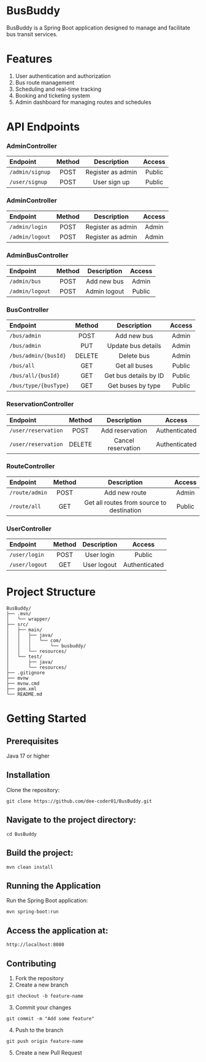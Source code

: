 # BusBuddy

BusBuddy is a Spring Boot application designed to manage and facilitate bus transit services.

# Features

1. User authentication and authorization
2. Bus route management
3. Scheduling and real-time tracking
4. Booking and ticketing system
5. Admin dashboard for managing routes and schedules

# API Endpoints

### AdminController

| Endpoint        | Method |    Description    | Access |
| :-------------- | :----: | :---------------: | :----: |
| `/admin/signup` |  POST  | Register as admin | Public |
| `/user/signup`  |  POST  |   User sign up    | Public |

### AdminController

| Endpoint        | Method |    Description    | Access |
| :-------------- | :----: | :---------------: | :----: |
| `/admin/login`  |  POST  | Register as admin | Admin  |
| `/admin/logout` |  POST  | Register as admin | Admin  |

### AdminBusController

| Endpoint        | Method | Description  | Access |
| :-------------- | :----: | :----------: | :----: |
| `/admin/bus`    |  POST  | Add new bus  | Admin  |
| `/admin/logout` |  POST  | Admin logout | Public |

### BusController

| Endpoint              | Method |      Description      | Access |
| :-------------------- | :----: | :-------------------: | :----: |
| `/bus/admin`          |  POST  |      Add new bus      | Admin  |
| `/bus/admin`          |  PUT   |  Update bus details   | Admin  |
| `/bus/admin/{busId}`  | DELETE |      Delete bus       | Admin  |
| `/bus/all`            |  GET   |     Get all buses     | Public |
| `/bus/all/{busId}`    |  GET   | Get bus details by ID | Public |
| `/bus/type/{busType}` |  GET   |   Get buses by type   | Public |

### ReservationController

| Endpoint            | Method |    Description     |    Access     |
| :------------------ | :----: | :----------------: | :-----------: |
| `/user/reservation` |  POST  |  Add reservation   | Authenticated |
| `/user/reservation` | DELETE | Cancel reservation | Authenticated |

### RouteController

| Endpoint       | Method |                Description                | Access |
| :------------- | :----: | :---------------------------------------: | :----: |
| `/route/admin` |  POST  |               Add new route               | Admin  |
| `/route/all`   |  GET   | Get all routes from source to destination | Public |

### UserController

| Endpoint       | Method | Description |    Access     |
| :------------- | :----: | :---------: | :-----------: |
| `/user/login`  |  POST  | User login  |    Public     |
| `/user/logout` |  GET   | User logout | Authenticated |

# Project Structure

```
BusBuddy/
├── .mvn/
│   └── wrapper/
├── src/
│   ├── main/
│   │   ├── java/
│   │   │   └── com/
│   │   │       └── busbuddy/
│   │   └── resources/
│   └── test/
│       ├── java/
│       └── resources/
├── .gitignore
├── mvnw
├── mvnw.cmd
├── pom.xml
└── README.md
```

# Getting Started

## Prerequisites

Java 17 or higher

## Installation

Clone the repository:

```
git clone https://github.com/dee-coder01/BusBuddy.git
```

## Navigate to the project directory:

```
cd BusBuddy
```

## Build the project:

```
mvn clean install
```

## Running the Application

Run the Spring Boot application:

```
mvn spring-boot:run
```

## Access the application at:

```
http://localhost:8080
```

## Contributing

1. Fork the repository
2. Create a new branch

```
git checkout -b feature-name
```

3. Commit your changes

```
git commit -m "Add some feature"
```

4. Push to the branch

```
git push origin feature-name
```

5. Create a new Pull Request
